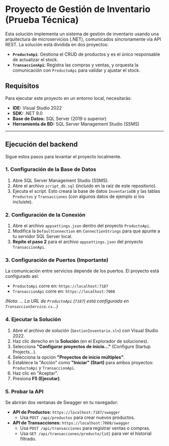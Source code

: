 # Proyecto de Gestión de Inventario (Prueba Técnica)

Esta solución implementa un sistema de gestión de inventario usando una arquitectura de microservicios (.NET), comunicados síncronamente vía API REST. La solución está dividida en dos proyectos:

* **`ProductoApi`**: Gestiona el CRUD de productos y es el único responsable de actualizar el stock.
* **`TransaccionApi`**: Registra las compras y ventas, y orquesta la comunicación con `ProductoApi` para validar y ajustar el stock.

## Requisitos

Para ejecutar este proyecto en un entorno local, necesitarás:

* **IDE:** Visual Studio 2022
* **SDK:** .NET 9.0
* **Base de Datos:** SQL Server (2019 o superior)
* **Herramienta de BD:** SQL Server Management Studio (SSMS)

---
## Ejecución del backend

Sigue estos pasos para levantar el proyecto localmente.

### 1. Configuración de la Base de Datos

1.  Abre SQL Server Management Studio (SSMS).
2.  Abre el archivo `script_db.sql` (incluido en la raíz de este repositorio).
3.  Ejecuta el script. Esto creará la base de datos `InventarioDB` y las tablas `Productos` y `Transacciones` (con algunos datos de ejemplo si los incluiste).

### 2. Configuración de la Conexión

1.  Abre el archivo `appsettings.json` dentro del proyecto `ProductoApi`.
2.  Modifica la `DefaultConnection` en `ConnectionStrings` para que apunte a tu servidor SQL Server local. 
3.  **Repite el paso 2** para el archivo `appsettings.json` del proyecto `TransaccionApi`.

### 3. Configuración de Puertos (Importante)

La comunicación entre servicios depende de los puertos. El proyecto está configurado así:
* `ProductoApi` corre en: `https://localhost:7187`
* `TransaccionApi` corre en: `https://localhost:7008`

*(Nota: ... La URL de `ProductoApi` (`7187`) está configurada en `TransaccionService.cs`...)*


### 4. Ejecutar la Solución

1.  Abre el archivo de solución (`GestionInventario.sln`) con Visual Studio 2022.
2.  Haz clic derecho en la **Solución** (en el Explorador de soluciones).
3.  Selecciona **"Configurar proyectos de inicio..."** (Configure Startup Projects...).
4.  Selecciona la opción **"Proyectos de inicio múltiples"**.
5.  Establece la "Acción" como **"Iniciar" (Start)** para ambos proyectos: `ProductoApi` y `TransaccionApi`.
6.  Haz clic en "Aceptar".
7.  Presiona **F5 (Ejecutar)**.

### 5. Probar la API

Se abrirán dos ventanas de Swagger en tu navegador:

* **API de Productos:** `https://localhost:7187/swagger`
    * Usa `POST /api/productos` para crear nuevos productos.
* **API de Transacciones:** `https://localhost:7008/swagger`
    * Usa `POST /api/transacciones` para registrar ventas o compras.
    * Usa `GET /api/transacciones/producto/{id}` para ver el historial filtrado.